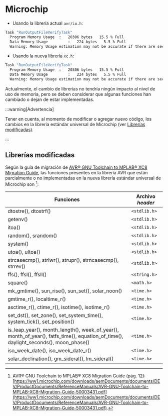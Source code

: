 # Microchip

- Usando la librería actual `avr/io.h`:

```bash
Task "RunOutputFileVerifyTask"
  Program Memory Usage 	:	20306 bytes   15.5 % Full
  Data Memory Usage 		:	224 bytes   5.5 % Full
  Warning: Memory Usage estimation may not be accurate if there are sections other than .text sections in ELF file
```

- Usando la nueva librería `xc.h`:

```bash
Task "RunOutputFileVerifyTask"
  Program Memory Usage 	:	20306 bytes   15.5 % Full
  Data Memory Usage 		:	224 bytes   5.5 % Full
  Warning: Memory Usage estimation may not be accurate if there are sections other than .text sections in ELF file
```

Actualmente, el cambio de librerías no tendría ningún impacto al nivel de uso de memoria, pero se deben considerar que algunas funciones han cambiado o dejan de estar implementadas.

:::warning[Advertencia]

Tener en cuenta, al momento de modificar o agregar nuevo código, los cambios en la librería estándar universal de Microchip (ver [Librerías modificadas](#librerías-modificadas)).

:::

## Librerías modificadas

Según la guía de migración de [AVR® GNU Toolchain to MPLAB® XC8 Migration Guide](https://ww1.microchip.com/downloads/aemDocuments/documents/DEV/ProductDocuments/ReferenceManuals/AVR-GNU-Toolchain-to-MPLAB-XC8-Migration-Guide-50003431.pdf), las funciones presentes en la librería AVR que están parcialmente o no implementadas en la nueva librería estándar universal de Microchip son [^1]:

| Funciones                                                                                                                           | Archivo _header_ |
| ----------------------------------------------------------------------------------------------------------------------------------- | ---------------- |
| dtostre(), dtostrf()                                                                                                                | `<stdlib.h>`     |
| getenv()                                                                                                                            | `<stdlib.h>`     |
| itoa()                                                                                                                              | `<stdlib.h>`     |
| random(), srandom()                                                                                                                 | `<stdlib.h>`     |
| system()                                                                                                                            | `<stdlib.h>`     |
| utoa(), ultoa()                                                                                                                     | `<stdlib.h>`     |
| strcasecmp(), strlwr(), strupr(), strncasecmp(), strrev()                                                                           | `<stdlib.h>`     |
| ffs(), ffsl(), ffsll()                                                                                                              | `<string.h>`     |
| square()                                                                                                                            | `<math.h>`       |
| mk_gmtime(), sun_rise(), sun_set(), solar_noon()                                                                                    | `<time.h>`       |
| gmtime_r(), localtime_r()                                                                                                           | `<time.h>`       |
| asctime_r(), ctime_r(), isotime(), isotime_r()                                                                                      | `<time.h>`       |
| set_dst(), set_zone(), set_system_time(), system_tick(), set_position()                                                             | `<time.h>`       |
| is_leap_year(), month_length(), week_of_year(), month_of_year(), fatfs_time(), equation_of_time(), daylight_seconds(), moon_phase() | `<time.h>`       |
| iso_week_date(), iso_week_date_r()                                                                                                  | `<time.h>`       |
| solar_declination(), gm_sideral(), lm_sideral()                                                                                     | `<time.h>`       |

[^1]: AVR® GNU Toolchain to MPLAB® XC8 Migration Guide (pág. 12): [https://ww1.microchip.com/downloads/aemDocuments/documents/DEV/ProductDocuments/ReferenceManuals/AVR-GNU-Toolchain-to-MPLAB-XC8-Migration-Guide-50003431.pdf](https://ww1.microchip.com/downloads/aemDocuments/documents/DEV/ProductDocuments/ReferenceManuals/AVR-GNU-Toolchain-to-MPLAB-XC8-Migration-Guide-50003431.pdf).
